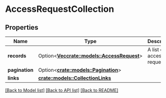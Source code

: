 # AccessRequestCollection

## Properties

Name | Type | Description | Notes
------------ | ------------- | ------------- | -------------
**records** | Option<[**Vec<crate::models::AccessRequest>**](AccessRequest.md)> | A list of access requests | [optional]
**pagination** | Option<[**crate::models::Pagination**](Pagination.md)> |  | [optional]
**links** | [**crate::models::CollectionLinks**](CollectionLinks.md) |  | 

[[Back to Model list]](./README.md#documentation-for-models) [[Back to API list]](./README.md#documentation-for-api-endpoints) [[Back to README]](./README.md)


